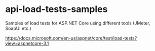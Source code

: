 # api-load-tests-samples

Samples of load tests for ASP.NET Core using different tools (JMeter, SoapUI etc.)

https://docs.microsoft.com/en-us/aspnet/core/test/load-tests?view=aspnetcore-3.1
